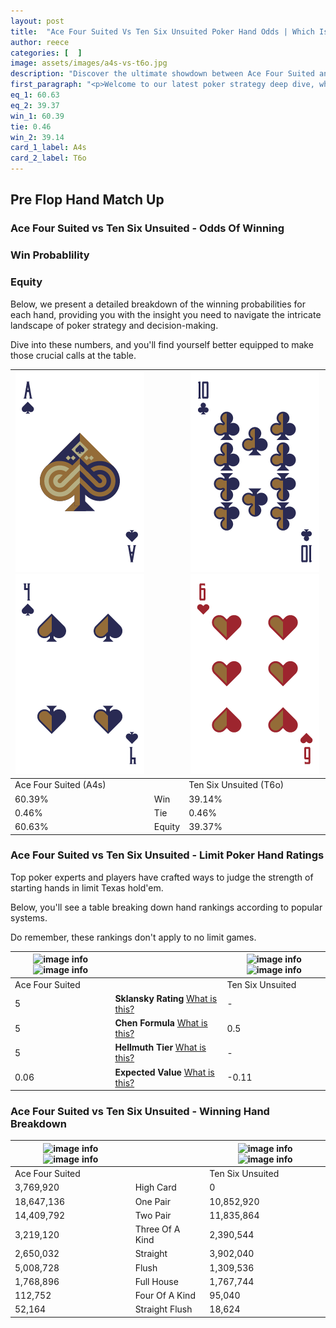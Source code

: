 ```yaml
---
layout: post
title:  "Ace Four Suited Vs Ten Six Unsuited Poker Hand Odds | Which Is The Better Hand In Poker? A Complete Guide"
author: reece
categories: [  ]
image: assets/images/a4s-vs-t6o.jpg
description: "Discover the ultimate showdown between Ace Four Suited and Ten Six Unsuited in poker! Uncover the odds, strategies, and scenarios where one hand triumphs over the other. Get ready to up your poker game with this thrilling analysis."
first_paragraph: "<p>Welcome to our latest poker strategy deep dive, where we're pitting two distinct hands against each other in a high-stakes showdown: Ace Four Suited vs Ten Six Unsuited.</p><p>In the dynamic world of poker, every decision counts, and knowing which hand holds the upper hand is key to your success at the table.</p><p>In this article, we'll dissect these two hands, explore the scenarios where one dominates the other, and equip you with the knowledge to make strategic choices that can tip the odds in your favor.</p><p>Get ready to unravel the intriguing dynamics of these poker hands and elevate your game to new heights.</p>"
eq_1: 60.63
eq_2: 39.37
win_1: 60.39
tie: 0.46
win_2: 39.14
card_1_label: A4s
card_2_label: T6o
---
```




[comment]: # (sp0)

## Pre Flop Hand Match Up

<div class="table hand-ratings" markdown="1"> 



### Ace Four Suited vs Ten Six Unsuited - Odds Of Winning


  
<div class="row graphs"> 
<div class="col-lg-6">
    <h3>Win Probablility</h3>
    <canvas id="WinChart"></canvas>
</div>
<div class="col-lg-6">
    <h3>Equity</h3>
    <canvas id="EquityChart"></canvas>
</div>
</div>

  Below, we present a detailed breakdown of the winning probabilities for each hand, providing you with the insight you need to navigate the intricate landscape of poker strategy and decision-making. 

Dive into these numbers, and you'll find yourself better equipped to make those crucial calls at the table.


    
| ![image info](assets/images/hand1/a.png) ![image info](assets/images/hand1/4.png) |  | ![image info](assets/images/hand2/t.png) ![image info](assets/images/hand2/6o.png) |
| -------- | -------- | -------- |
| Ace Four Suited (A4s) |  | Ten Six Unsuited (T6o) |
| 60.39% | Win | 39.14% |
| 0.46% | Tie | 0.46% |
| 60.63% | Equity | 39.37% |




[comment]: # (sp1)



### Ace Four Suited vs Ten Six Unsuited - Limit Poker Hand Ratings

Top poker experts and players have crafted ways to judge the strength of starting hands in limit Texas hold'em. 

Below, you'll see a table breaking down hand rankings according to popular systems. 

Do remember, these rankings don't apply to no limit games.


    
| ![image info](https://www.riverpairs.com/assets/images/hand1/a.png) ![image info](https://www.riverpairs.com/assets/images/hand1/4.png) |  | ![image info](https://www.riverpairs.com/assets/images/hand2/t.png) ![image info](https://www.riverpairs.com/assets/images/hand2/6o.png) |
| -------- | -------- | -------- |
| Ace Four Suited |  | Ten Six Unsuited |
| 5 | **Sklansky Rating** [What is this?](/sklansky-rating-explained) | - |
| 5 | **Chen Formula** [What is this?](/chen-formula-explained) | 0.5 |
| 5 | **Hellmuth Tier** [What is this?](/Hellmuth-tier-explained) | - |
| 0.06 | **Expected Value** [What is this?](/expected-value-explained) | -0.11 |




[comment]: # (sp2)



### Ace Four Suited vs Ten Six Unsuited - Winning Hand Breakdown


    
| ![image info](https://www.riverpairs.com/assets/images/hand1/a.png) ![image info](https://www.riverpairs.com/assets/images/hand1/4.png) |  | ![image info](https://www.riverpairs.com/assets/images/hand2/t.png) ![image info](https://www.riverpairs.com/assets/images/hand2/6o.png) |
| -------- | -------- | -------- |
| Ace Four Suited |  | Ten Six Unsuited |
| 3,769,920 | High Card | 0 |
| 18,647,136 | One Pair | 10,852,920 |
| 14,409,792 | Two Pair | 11,835,864 |
| 3,219,120 | Three Of A Kind | 2,390,544 |
| 2,650,032 | Straight | 3,902,040 |
| 5,008,728 | Flush | 1,309,536 |
| 1,768,896 | Full House | 1,767,744 |
| 112,752 | Four Of A Kind | 95,040 |
| 52,164 | Straight Flush | 18,624 |




[comment]: # (sp3)



</div>

[comment]: # (sp4)



[comment]: # (sp5)

